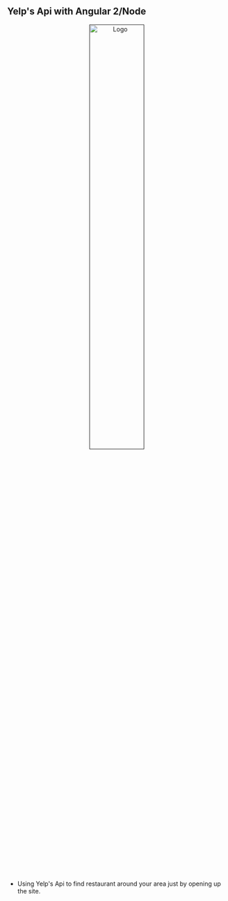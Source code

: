 ## Yelp's Api with Angular 2/Node

<p align="center">
  <a href="">
    <img alt="Logo" src="https://github.com/VietAnhh/nearby-restaurants-yelp/blob/master/public/assets/images/yelp_restaurants.png" width="50%">
  </a>
</p>


- Using Yelp's Api to find restaurant around your area just by opening up the site.


